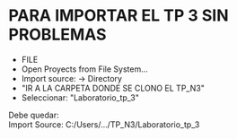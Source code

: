 # PARA IMPORTAR EL TP 3 SIN PROBLEMAS 

- FILE </br>
- Open Proyects from File System...</br>
- Import source:  -> Directory</br>
- "IR A LA CARPETA DONDE SE CLONO EL TP_N3"</br>
- Seleccionar: "Laboratorio_tp_3"</br>

Debe quedar:</br>
Import Source: C:/Users/.../TP_N3/Laboratorio_tp_3</br>
